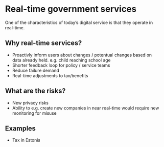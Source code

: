 # Real-time government services
One of the characteristics of today’s digital service is that they operate in real-time.

## Why real-time services?
* Proactivly inform users about changes / potentual changes based on data already held. e.g. child reaching school age
* Shorter feedback loop for policy / service teams
* Reduce failure demand
* Real-time adjustments to tax/benefits

## What are the risks?
* New privacy risks
* Ability to e.g. create new companies in near real-time would require new monitoring for misuse

## Examples

* Tax in Estonia
